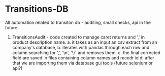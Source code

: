 # Transitions-DB
All automation related to transiton db - auditing, small checks, api in the future.


1. TransitionsAudit - code created to manage caret returns and ',' in product description name.
 a. it takes as an input an csv extract from an company's database,
 b. iterates with pandas through each row and column searching for ',', '\n', '\r' and removes them.
 c. the final corrected field are saved in files containing column names and recodr id
 d. after that we are importing them via database gui tools (future selenium or api?)
 

